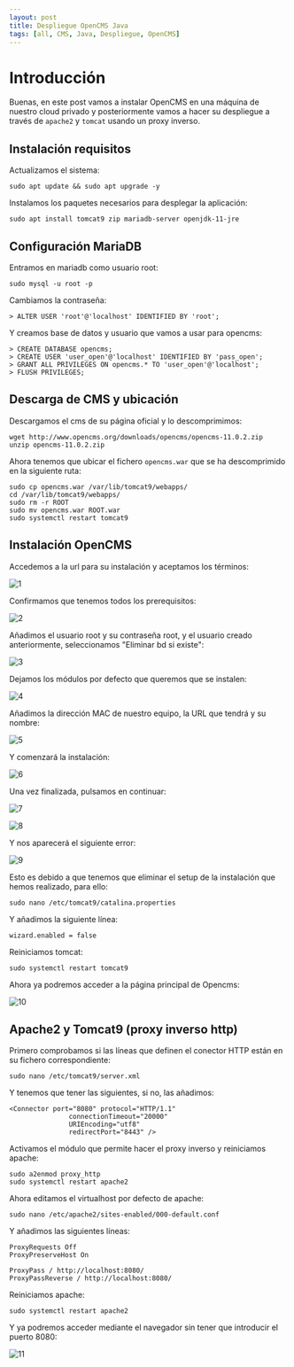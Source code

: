```yaml
---
layout: post
title: Despliegue OpenCMS Java
tags: [all, CMS, Java, Despliegue, OpenCMS]
---
```

# Introducción

Buenas, en este post vamos a instalar OpenCMS en una máquina de nuestro cloud privado y posteriormente vamos a hacer su despliegue a través de `apache2` y `tomcat` usando un proxy inverso.

## Instalación requisitos

Actualizamos el sistema:

~~~
sudo apt update && sudo apt upgrade -y
~~~

Instalamos los paquetes necesarios para desplegar la aplicación:

~~~
sudo apt install tomcat9 zip mariadb-server openjdk-11-jre
~~~

## Configuración MariaDB

Entramos en mariadb como usuario root:

~~~
sudo mysql -u root -p
~~~

Cambiamos la contraseña:

~~~
> ALTER USER 'root'@'localhost' IDENTIFIED BY 'root';
~~~

Y creamos base de datos y usuario que vamos a usar para opencms:

~~~
> CREATE DATABASE opencms;
> CREATE USER 'user_open'@'localhost' IDENTIFIED BY 'pass_open';
> GRANT ALL PRIVILEGES ON opencms.* TO 'user_open'@'localhost';
> FLUSH PRIVILEGES;
~~~

## Descarga de CMS y ubicación

Descargamos el cms de su página oficial y lo descomprimimos:

~~~
wget http://www.opencms.org/downloads/opencms/opencms-11.0.2.zip
unzip opencms-11.0.2.zip
~~~

Ahora tenemos que ubicar el fichero `opencms.war` que se ha descomprimido en la siguiente ruta:

~~~
sudo cp opencms.war /var/lib/tomcat9/webapps/
cd /var/lib/tomcat9/webapps/
sudo rm -r ROOT
sudo mv opencms.war ROOT.war
sudo systemctl restart tomcat9
~~~

## Instalación OpenCMS

Accedemos a la url para su instalación y aceptamos los términos:

![1](/assets/img/posts/cms-java/1.png)

Confirmamos que tenemos todos los prerequisitos:

![2](/assets/img/posts/cms-java/2.png)

Añadimos el usuario root y su contraseña root, y el usuario creado anteriormente, seleccionamos "Eliminar bd si existe":

![3](/assets/img/posts/cms-java/3.png)

Dejamos los módulos por defecto que queremos que se instalen:

![4](/assets/img/posts/cms-java/4.png)

Añadimos la dirección MAC de nuestro equipo, la URL que tendrá y su nombre:

![5](/assets/img/posts/cms-java/5.png)

Y comenzará la instalación:

![6](/assets/img/posts/cms-java/6.png)

Una vez finalizada, pulsamos en continuar:

![7](/assets/img/posts/cms-java/7.png)

![8](/assets/img/posts/cms-java/8.png)

Y nos aparecerá el siguiente error:

![9](/assets/img/posts/cms-java/9.png)

Esto es debido a que tenemos que eliminar el setup de la instalación que hemos realizado, para ello:

~~~
sudo nano /etc/tomcat9/catalina.properties
~~~

Y añadimos la siguiente línea:

~~~
wizard.enabled = false
~~~

Reiniciamos tomcat:

~~~
sudo systemctl restart tomcat9
~~~

Ahora ya podremos acceder a la página principal de Opencms:

![10](/assets/img/posts/cms-java/10.png)

## Apache2 y Tomcat9 (proxy inverso http)

Primero comprobamos si las líneas que definen el conector HTTP están en su fichero correspondiente:

~~~
sudo nano /etc/tomcat9/server.xml
~~~

Y tenemos que tener las siguientes, si no, las añadimos:

~~~
<Connector port="8080" protocol="HTTP/1.1"
               connectionTimeout="20000"
               URIEncoding="utf­8"
               redirectPort="8443" />
~~~

Activamos el módulo que permite hacer el proxy inverso y reiniciamos apache:

~~~
sudo a2enmod proxy_http
sudo systemctl restart apache2
~~~

Ahora editamos el virtualhost por defecto de apache:

~~~
sudo nano /etc/apache2/sites-enabled/000-default.conf
~~~

Y añadimos las siguientes líneas:

~~~
ProxyRequests Off
ProxyPreserveHost On

ProxyPass / http://localhost:8080/
ProxyPassReverse / http://localhost:8080/
~~~

Reiniciamos apache:

~~~
sudo systemctl restart apache2
~~~

Y ya podremos acceder mediante el navegador sin tener que introducir el puerto 8080:

![11](/assets/img/posts/cms-java/11.png)
